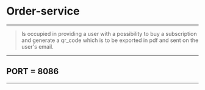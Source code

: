 # Order-service

---

> Is occupied in providing a user with a possibility to buy a subscription and
> generate a qr_code which is to be exported in pdf and sent on the user's email.

---

## PORT = 8086

---